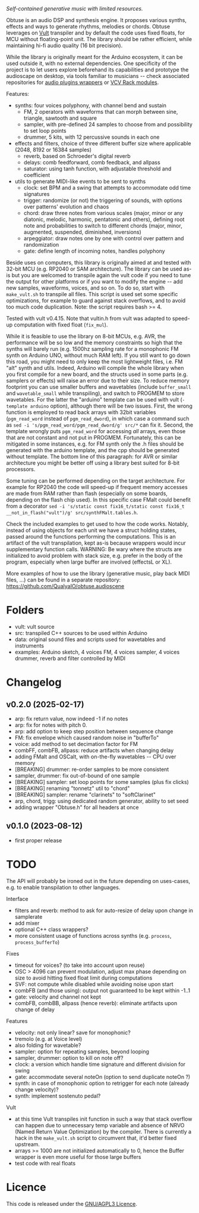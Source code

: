 
_Self-contained generative music with limited resources._

Obtuse is an audio DSP and synthesis engine. It proposes various synths, effects and ways to generate rhythms, melodies or chords. Obtuse leverages on [Vult](https://github.com/vult-dsp/vult) transpiler and by default the code uses fixed floats, for MCU without floating-point unit. The library should be rather efficient, while maintaining hi-fi audio quality (16 bit precision).

While the library is originally meant for the Arduino ecosystem, it can be used outside it, with no external dependencies. One specificity of the project is to let users explore beforehand its capabilities and prototype the audioscape on desktop, via tools familiar to musicians -- check associated repositories for [audio plugins wrappers](https://github.com/QualyaIO/obtuse.DPF) or [VCV Rack modules](https://github.com/QualyaIO/obtuse.VCV).

Features:

- synths: four voices polyphony, with channel bend and sustain
  - FM, 2 operators with waveforms that can morph between sine, triangle, sawtooth and square
  - sampler, with pre-defined 24 samples to choose from and possibility to set loop points
  - drummer, 5 kits, with 12 percussive sounds in each one
- effects and filters, choice of three different buffer size where applicable (2048, 8192 or 16384 samples)
  - reverb, based on Schroeder's digital reverb
  - delays: comb feedforward, comb feedback, and allpass
  - saturator: using tanh function, with adjustable threshold and coefficient
- utils to generate MIDI-like events to be sent to synths
  - clock: set BPM and a swing that attempts to accommodate odd time signatures
  - trigger: randomize (or not) the triggering of sounds, with options over patterns' evolution and chaos
  - chord: draw three notes from various scales (major, minor or any diatonic, melodic, harmonic, pentatonic and others), defining root note and probabilities to switch to different chords (major, minor, augmented, suspended, diminished, inversions) 
  - arpeggiator: draw notes one by one with control over pattern and randomization
  - gate: define length of incoming notes, handles polyphony 


Beside uses on computers, this library is originally aimed at and tested with 32-bit MCU (e.g. RP2040 or SAM architecture). The library can be used as-is but you are welcomed to transpile again the vult code if you need to tune the output for other platforms or if you want to modify the engine -- add new samples, waveforms, voices, and so on. To do so, start with  `make_vult.sh` to transpile all files. This script is used set some specific optimizations, for example to guard against stack overflows, and to avoid too much code duplication. Note: the script requires bash >= 4.

Tested with vult v0.4.15. Note that vultin.h from vult was adapted to speed-up computation with fixed float (`fix_mul`).

While it is feasible to use the library on 8-bit MCUs, e.g. AVR, the performance will be so low and the memory constraints so high that the synths will barely run (e.g. 1500hz sampling rate for a monophonic FM synth on Arduino UNO, without much RAM left). If you still want to go down this road, you might need to only keep the most lightweight files, i.e. FM "alt" synth and utils. Indeed, Arduino will compile the whole library when you first compile for a new board, and the structs used in some parts (e.g. samplers or effects) will raise an error due to their size. To reduce memory footprint you can use smaller buffers and wavetables (include `buffer_small` and `wavetable_small` while transpiling), and switch to PROGMEM to store wavetables. For the latter the "arduino" template can be used with vult (`-template arduino` option), although there will be two issues. First, the wrong function is employed to read back arrays with 32bit variables (`pgm_read_word` instead of `pgm_read_dword`), in which case a command such as `sed -i 's/pgm_read_word/pgm_read_dword/g' src/*` can fix it. Second, the template wrongly puts `pgm_read_word` for accessing *all* arrays, even those that are not constant and not put in PROGMEM. Fortunately, this can be mitigated in some instances, e.g. for FM synth only the .h files should be generated with the arduino template, and the cpp should be generated without template. The bottom line of this paragraph: for AVR or similar architecture you might be better off using a library best suited for 8-bit processors.

Some tuning can be performed depending on the target architecture. For example for RP2040 the code will speed-up if frequent memory accesses are made from RAM rather than flash (especially on some boards, depending on the flash chip used). In this specific case FMalt could benefit from a decorator `sed -i 's/static const fix16_t/static const fix16_t __not_in_flash("vult")/g' src/synthFMalt.tables.h`.

Check the included examples to get used to how the code works. Notably, instead of using objects for each unit we have a struct holding states, passed around the functions performing the computations. This is an artifact of the vult transpilation, kept as-is because wrappers would incur supplementary function calls. WARNING: Be wary where the structs are initialized to avoid problem with stack size, e.g. prefer in the body of the program, especially when large buffer are involved (effectsL or XL).

More examples of how to use the library (generative music, play back MIDI files, ...) can be found in a separate repository: https://github.com/QualyaIO/obtuse.audioscene

# Folders

- vult: vult source
- src: transpiled C++ sources to be used within Arduino
- data: original sound files and scripts used for wavetables and instruments
- examples: Arduino sketch, 4 voices FM, 4 voices sampler, 4 voices drummer, reverb and filter controlled by MIDI

# Changelog

## v0.2.0 (2025-02-17)

- arp: fix return value, now indeed -1 if no notes
- arp: fix for notes with pitch 0.
- arp: add option to keep step position between sequence change
- FM: fix envelope which caused random noise in "bufferTo"
- voice: add method to set decimation factor for FM
- combFF, combFB, allpass: reduce artifacts when changing delay
- adding FMalt and OSCalt, with on-the-fly wavetables -- CPU over memory
- [BREAKING] drummer: re-order samples to be more consistent
- sampler, drummer: fix out-of-bound of one sample
- [BREAKING] sampler: set loop points for some samples (plus fix clicks)
- [BREAKING] renaming "tonnetz" util to "chord"
- [BREAKING] sampler: rename "clarinets" to "softClarinet"
- arp, chord, trigg: using dedicated random generator, ability to set seed
- adding wrapper "Obtuse.h" for all headers at once

## v0.1.0 (2023-08-12)

- first proper release

# TODO

The API will probably be ironed out in the future depending on uses-cases, e.g. to enable transpilation to other languages.

Interface

- filters and reverb: method to ask for auto-resize of delay upon change in samplerate
- add mixer
- optional C++ class wrappers?
- more consistent usage of functions across synths (e.g. `process`, `process_bufferTo`)

Fixes

- timeout for voices? (to take into account upon reuse)
- OSC > 4096 can prevent modulation, adjust max phase depending on size to avoid hitting fixed float limit during computations
- SVF: not compute while disabled while avoiding noise upon start
- combFB (and those using): output not guaranteed to be kept within -1..1
- gate: velocity and channel not kept
- combFB, combBB, allpass (hence reverb): eliminate artifacts upon change of delay

Features

- velocity: not only linear? save for monophonic?
- tremolo (e.g. at Voice level)
- also folding for wavetable?
- sampler: option for repeating samples, beyond looping
- sampler, drummer: option to kill on note off?
- clock: a version which handle time signature and different division for swing
- gate: accommodate several noteOn (option to send duplicate noteOn ?)
- synth: in case of monophonic option to retrigger for each note (already change velocity)?
- synth: implement sostenuto pedal?

Vult

- at this time Vult transpiles init function in such a way that stack overflow can happen due to unnecessary temp variable and absence of NRVO (Named Return Value Optimization) by the compiler. There is currently a hack in the `make_vult.sh` script to circumvent that, it'd better fixed upstream.
- arrays >= 1000 are not initialized automatically to 0, hence the Buffer wrapper is even more useful for those large buffers
- test code with real floats

# Licence

This code is released under the [GNU/AGPL3 Licence](https://www.gnu.org/licenses/agpl-3.0.html). 
